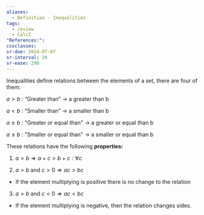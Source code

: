 ```yaml
---
aliases:
  - Definition - Inequalities
tags:
  - review
  - CalcI
"References:": 
cssclasses:
sr-due: 2024-07-07
sr-interval: 26
sr-ease: 290
---
```

Inequalities define relations between the elements of a set, there are four of them: 

$a > b$ : “Greater than” → a greater than b

$a < b$ : “Smaller than” → a smaller than b

$a \geq b$ : "Greater or equal than" -> a greater or equal than b

$a \leq b$ : "Smaller or equal than" -> a smaller or equal than b

These relations have the following **properties:**
 1. $a>b \Rightarrow a + c > b + c : \forall c$

 2. $a > b \text{ and } c > 0 \Rightarrow ac > bc$
+ If the element multiplying is positive there is no change to the relation

3. $a > b \text{ and } c < 0 \Rightarrow ac < bc$
+ If the element multiplying is negative, then the relation changes sides. 


